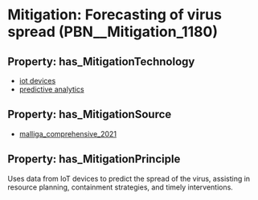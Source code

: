 # Mitigation: __Forecasting of virus spread__ (PBN__Mitigation_1180)

## Property: has_MitigationTechnology

* [iot devices](../Technology/PBN__Technology_96)
* [predictive analytics](../Technology/PBN__Technology_3710)

## Property: has_MitigationSource

* [malliga_comprehensive_2021](../Article/PBN__Article_35)

## Property: has_MitigationPrinciple

Uses data from IoT devices to predict the spread of the virus, assisting in resource planning, containment strategies, and timely interventions.


